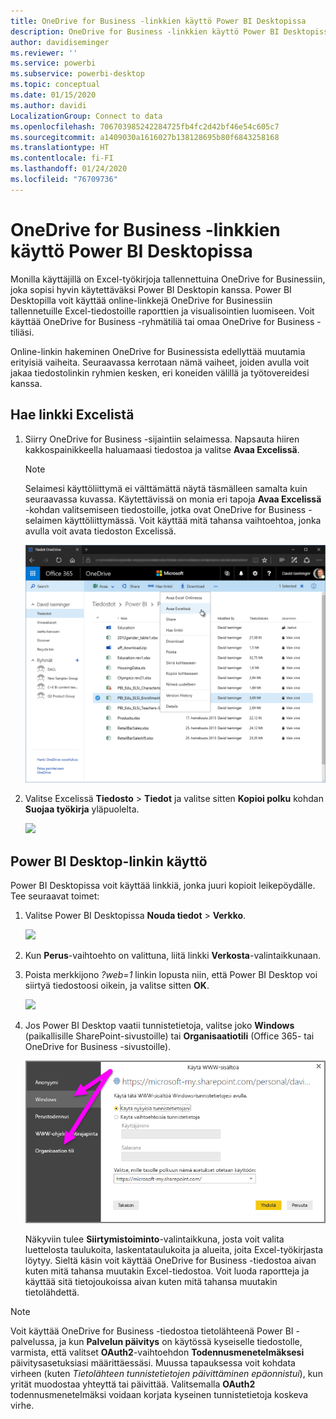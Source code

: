 ```yaml
---
title: OneDrive for Business -linkkien käyttö Power BI Desktopissa
description: OneDrive for Business -linkkien käyttö Power BI Desktopissa
author: davidiseminger
ms.reviewer: ''
ms.service: powerbi
ms.subservice: powerbi-desktop
ms.topic: conceptual
ms.date: 01/15/2020
ms.author: davidi
LocalizationGroup: Connect to data
ms.openlocfilehash: 706703985242284725fb4fc2d42bf46e54c605c7
ms.sourcegitcommit: a1409030a1616027b138128695b80f6843258168
ms.translationtype: HT
ms.contentlocale: fi-FI
ms.lasthandoff: 01/24/2020
ms.locfileid: "76709736"
---
```

# <a name="use-onedrive-for-business-links-in-power-bi-desktop"></a>OneDrive for Business -linkkien käyttö Power BI Desktopissa
Monilla käyttäjillä on Excel-työkirjoja tallennettuina OneDrive for Businessiin, joka sopisi hyvin käytettäväksi Power BI Desktopin kanssa. Power BI Desktopilla voit käyttää online-linkkejä OneDrive for Businessiin tallennetuille Excel-tiedostoille raporttien ja visualisointien luomiseen. Voit käyttää OneDrive for Business -ryhmätiliä tai omaa OneDrive for Business -tiliäsi.

Online-linkin hakeminen OneDrive for Businessista edellyttää muutamia erityisiä vaiheita. Seuraavassa kerrotaan nämä vaiheet, joiden avulla voit jakaa tiedostolinkin ryhmien kesken, eri koneiden välillä ja työtovereidesi kanssa.

## <a name="get-a-link-from-excel"></a>Hae linkki Excelistä
1. Siirry OneDrive for Business -sijaintiin selaimessa. Napsauta hiiren kakkospainikkeella haluamaasi tiedostoa ja valitse **Avaa Excelissä**.
   
   > [!NOTE]
   > Selaimesi käyttöliittymä ei välttämättä näytä täsmälleen samalta kuin seuraavassa kuvassa. Käytettävissä on monia eri tapoja **Avaa Excelissä** -kohdan valitsemiseen tiedostoille, jotka ovat OneDrive for Business -selaimen käyttöliittymässä. Voit käyttää mitä tahansa vaihtoehtoa, jonka avulla voit avata tiedoston Excelissä.
   > 
   > 
   
   ![](media/desktop-use-onedrive-business-links/odb-links_02.png)
2. Valitse Excelissä **Tiedosto** > **Tiedot** ja valitse sitten **Kopioi polku** kohdan **Suojaa työkirja** yläpuolelta.
   
   ![](media/desktop-use-onedrive-business-links/onedrive-copy-path.png)

## <a name="use-the-link-in-power-bi-desktop"></a>Power BI Desktop-linkin käyttö
Power BI Desktopissa voit käyttää linkkiä, jonka juuri kopioit leikepöydälle. Tee seuraavat toimet:

1. Valitse Power BI Desktopissa **Nouda tiedot** > **Verkko**.
   
   ![](media/desktop-use-onedrive-business-links/power-bi-web-link-onedrive.png)
2. Kun **Perus**-vaihtoehto on valittuna, liitä linkki **Verkosta**-valintaikkunaan.
3. Poista merkkijono *?web=1* linkin lopusta niin, että Power BI Desktop voi siirtyä tiedostoosi oikein, ja valitse sitten **OK**.
   
    ![](media/desktop-use-onedrive-business-links/power-bi-web-link-confirmation.png) 
4. Jos Power BI Desktop vaatii tunnistetietoja, valitse joko **Windows** (paikallisille SharePoint-sivustoille) tai **Organisaatiotili** (Office 365- tai OneDrive for Business -sivustoille).
   
   ![](media/desktop-use-onedrive-business-links/odb-links_06.png)

   Näkyviin tulee **Siirtymistoiminto**-valintaikkuna, josta voit valita luettelosta taulukoita, laskentataulukoita ja alueita, joita Excel-työkirjasta löytyy. Sieltä käsin voit käyttää OneDrive for Business -tiedostoa aivan kuten mitä tahansa muutakin Excel-tiedostoa. Voit luoda raportteja ja käyttää sitä tietojoukoissa aivan kuten mitä tahansa muutakin tietolähdettä.

> [!NOTE]
> Voit käyttää OneDrive for Business -tiedostoa tietolähteenä Power BI -palvelussa, ja kun **Palvelun päivitys** on käytössä kyseiselle tiedostolle, varmista, että valitset **OAuth2**-vaihtoehdon **Todennusmenetelmäksesi** päivitysasetuksiasi määrittäessäsi. Muussa tapauksessa voit kohdata virheen (kuten *Tietolähteen tunnistetietojen päivittäminen epäonnistui*), kun yrität muodostaa yhteyttä tai päivittää. Valitsemalla **OAuth2** todennusmenetelmäksi voidaan korjata kyseinen tunnistetietoja koskeva virhe.
> 
> 

